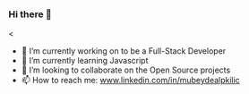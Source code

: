 ### Hi there 👋

<

- 🔭 I’m currently working on to be a Full-Stack Developer
- 🌱 I’m currently learning Javascript
- 👯 I’m looking to collaborate on the Open Source projects
- 📫 How to reach me: www.linkedin.com/in/mubeydealpkilic
>
